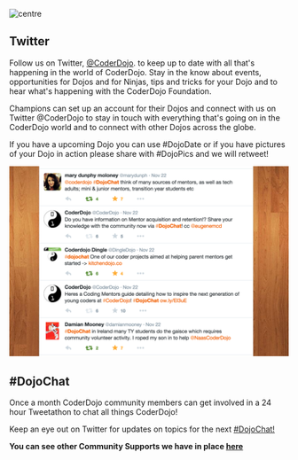 ![centre](../files/img/Twit.PNG "centre")

## Twitter

Follow us on Twitter, [@CoderDojo](https://twitter.com/CoderDojo). to
keep up to date with all that's happening in the world of CoderDojo.
Stay in the know about events, opportunities for Dojos and for Ninjas,
tips and tricks for your Dojo and to hear what's happening with the
CoderDojo Foundation.

Champions can set up an account for their Dojos and connect with us on
Twitter @CoderDojo to stay in touch with everything that's going on in
the CoderDojo world and to connect with other Dojos across the globe.

If you have a upcoming Dojo you can use \#DojoDate or if you have
pictures of your Dojo in action please share with \#DojoPics and we will
retweet\!

![centre](../files/img/Screen_Shot_2014-11-28_at_17.19.20.png "centre")

## \#DojoChat

Once a month CoderDojo community members can get involved in a 24 hour
Tweetathon to chat all things CoderDojo\!

Keep an eye out on Twitter for updates on topics for the next
[\#DojoChat\!](https://twitter.com/search?q=%23dojochat&src=typd)

**You can see other Community Supports we have in place
[here](Community_Support.md)**
